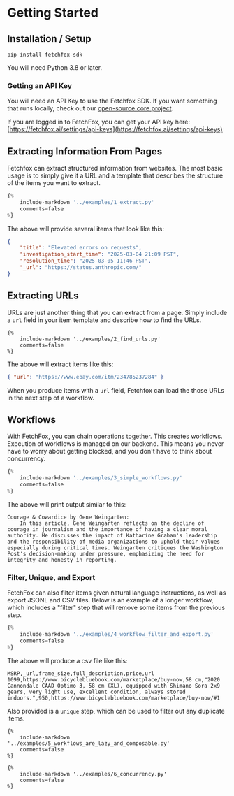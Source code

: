 # Getting Started

## Installation / Setup

`pip install fetchfox-sdk`

You will need Python 3.8 or later.

### Getting an API Key

You will need an API Key to use the Fetchfox SDK.  If you want something that
runs locally, check out our [open-source core project](https://github.com/fetchfox/fetchfox).

If you are logged in to FetchFox, you can get your API key here:
[https://fetchfox.ai/settings/api-keys](https://fetchfox.ai/settings/api-keys)

## Extracting Information From Pages

Fetchfox can extract structured information from websites.  The most basic usage
is to simply give it a URL and a template that describes the structure of the items
you want to extract.

```python
{%
	include-markdown '../examples/1_extract.py'
	comments=false
%}

```
The above will provide several items that look like this:
```json
{
    "title": "Elevated errors on requests",
    "investigation_start_time": "2025-03-04 21:09 PST",
    "resolution_time": "2025-03-05 11:46 PST",
    "_url": "https://status.anthropic.com/"
}
```

## Extracting URLs

URLs are just another thing that you can extract from a page.  Simply include a
`url` field in your item template and describe how to find the URLs.

```
{%
	include-markdown '../examples/2_find_urls.py'
	comments=false
%}

```

The above will extract items like this:
```json
{ "url": "https://www.ebay.com/itm/234785237284" }
```
When you produce items with a `url` field, Fetchfox can load the those URLs in
the next step of a workflow.

## Workflows

With FetchFox, you can chain operations together.  This creates workflows.
Execution of workflows is managed on our backend.  This means you never have to worry about getting blocked, and you don't have to think about concurrency.

```python
{%
	include-markdown '../examples/3_simple_workflows.py'
	comments=false
%}

```

The above will print output similar to this:
```
Courage & Cowardice by Gene Weingarten:
    In this article, Gene Weingarten reflects on the decline of courage in journalism and the importance of having a clear moral authority. He discusses the impact of Katharine Graham's leadership and the responsibility of media organizations to uphold their values especially during critical times. Weingarten critiques the Washington Post's decision-making under pressure, emphasizing the need for integrity and honesty in reporting.
```

### Filter, Unique, and Export

FetchFox can also filter items given natural language instructions, as well as export JSONL and CSV files.
Below is an example of a longer workflow, which includes a "filter" step that will remove
some items from the previous step.

```python
{%
	include-markdown '../examples/4_workflow_filter_and_export.py'
	comments=false
%}

```
The above will produce a csv file like this:
```
MSRP,_url,frame_size,full_description,price,url
1099,https://www.bicyclebluebook.com/marketplace/buy-now,58 cm,"2020 Cannondale CAAD Optimo 3, 58 cm (XL), equipped with Shimano Sora 2x9 gears, very light use, excellent condition, always stored indoors.",950,https://www.bicyclebluebook.com/marketplace/buy-now/#1
```

Also provided is a `unique` step, which can be used to filter out any duplicate items.

```
{%
	include-markdown '../examples/5_workflows_are_lazy_and_composable.py'
	comments=false
%}

```

```
{%
	include-markdown '../examples/6_concurrency.py'
	comments=false
%}

```